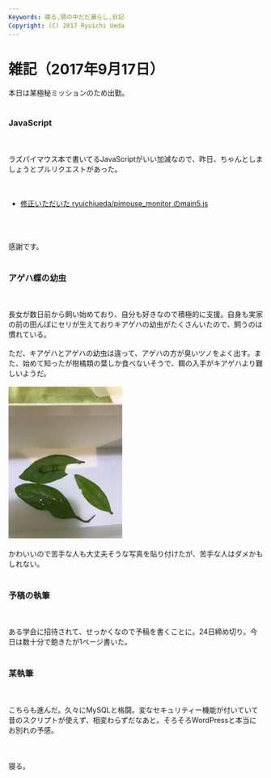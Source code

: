 ```yaml
---
Keywords: 寝る,頭の中だだ漏らし,日記
Copyright: (C) 2017 Ryuichi Ueda
---
```


# 雑記（2017年9月17日）
本日は某極秘ミッションのため出勤。<br />
<br />
<h3>JavaScript</h3><br />
<br />
ラズパイマウス本で書いてるJavaScriptがいい加減なので、昨日、ちゃんとしましょうとプルリクエストがあった。<br />
<br />
<ul><br />
 	<li><a href="https://github.com/ryuichiueda/pimouse_monitor/blob/version2/contents/main5.js">修正いただいた ryuichiueda/pimouse_monitor のmain5.js</a></li><br />
</ul><br />
<br />
感謝です。<br />
<br />
<h3>アゲハ蝶の幼虫</h3><br />
<br />
長女が数日前から飼い始めており、自分も好きなので積極的に支援。自身も実家の前の田んぼにセリが生えておりキアゲハの幼虫がたくさんいたので、飼うのは慣れている。<br />
<br />
ただ、キアゲハとアゲハの幼虫は違って、アゲハの方が臭いツノをよく出す。また、始めて知ったが柑橘類の葉しか食べないそうで、餌の入手がキアゲハより難しいようだ。<br />
<br />
<a href="IMG_8806-e1505660277569.jpg"><img src="IMG_8806-e1505660277569-225x300.jpg" alt="" width="225" height="300" class="aligncenter size-medium wp-image-10494" /></a><br />
<br />
かわいいので苦手な人も大丈夫そうな写真を貼り付けたが、苦手な人はダメかもしれない。<br />
<br />
<h3>予稿の執筆</h3><br />
<br />
ある学会に招待されて、せっかくなので予稿を書くことに。24日締め切り。今日は数十分で飽きたが1ページ書いた。<br />
<br />
<h3>某執筆</h3><br />
<br />
こちらも進んだ。久々にMySQLと格闘。変なセキュリティー機能が付いていて昔のスクリプトが使えず、相変わらずだなあと。そろそろWordPressと本当にお別れの予感。<br />
<br />
<br />
<br />
寝る。
